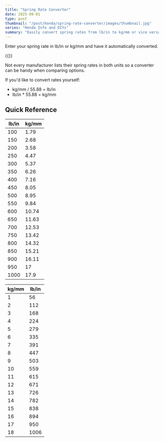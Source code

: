 ```yaml
---
title: "Spring Rate Converter"
date: 2025-09-01
type: post
thumbnail: "/post/honda/spring-rate-converter/images/thumbnail.jpg"
series: "Honda Info and DIYs"
summary: "Easily convert spring rates from lb/in to kg/mm or vice versa"
---
```


Enter your spring rate in lb/in or kg/mm and have it automatically converted.

{{<spring-rate-converter >}}

Not every manufacturer lists their spring rates in both units so a converter can be handy when comparing options.

If you'd like to convert rates yourself:

- kg/mm / 55.88 = lb/in
- lb/in \* 55.88 = kg/mm

## Quick Reference

<div class="fr">
<div class="fg1">

| lb/in | kg/mm |
| ----- | ----- |
| 100   | 1.79  |
| 150   | 2.68  |
| 200   | 3.58  |
| 250   | 4.47  |
| 300   | 5.37  |
| 350   | 6.26  |
| 400   | 7.16  |
| 450   | 8.05  |
| 500   | 8.95  |
| 550   | 9.84  |
| 600   | 10.74 |
| 650   | 11.63 |
| 700   | 12.53 |
| 750   | 13.42 |
| 800   | 14.32 |
| 850   | 15.21 |
| 900   | 16.11 |
| 950   | 17    |
| 1000  | 17.9  |

</div>
<div class="fg1">

| kg/mm | lb/in |
| ----- | ----- |
| 1     | 56    |
| 2     | 112   |
| 3     | 168   |
| 4     | 224   |
| 5     | 279   |
| 6     | 335   |
| 7     | 391   |
| 8     | 447   |
| 9     | 503   |
| 10    | 559   |
| 11    | 615   |
| 12    | 671   |
| 13    | 726   |
| 14    | 782   |
| 15    | 838   |
| 16    | 894   |
| 17    | 950   |
| 18    | 1006  |

</div>
</div>
